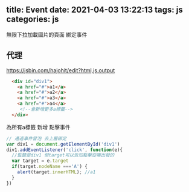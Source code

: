 title: Event
date: 2021-04-03 13:22:13
tags: js
categories: js
---

無限下拉加載圖片的頁面 綁定事件

## 代理

https://jsbin.com/hajohit/edit?html,js,output

```html
  <div id="div1">
    <a href="#">a1</a>
    <a href="#">a2</a>
    <a href="#">a3</a>
    <a href="#">a4</a>
     <!--會新增更多a標籤-->
  </div>
```

為所有a標籤 新增 點擊事件
```js
// 通過事件冒泡 去上層綁定
var div1 = document.getElementById('div1')
div1.addEventListener('click', function(e){
  //監聽是div1 但target可以告知點擊從哪出發的
  var target = e.target
  if(target.nodeName ==='A') {
    alert(target.innerHTML); //a1
  }  
})
```

